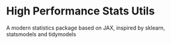# High Performance Stats Utils

A modern statistics package based on JAX, inspired by sklearn, statsmodels and tidymodels
